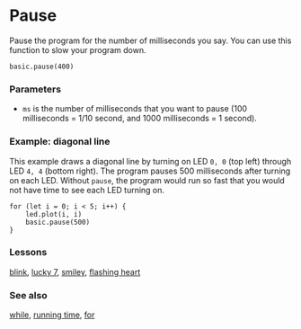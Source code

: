 # Pause

Pause the program for the number of milliseconds you say. 
You can use this function to slow your program down.

```sig
basic.pause(400)
```

### Parameters

* ``ms`` is the number of milliseconds that you want to pause (100 milliseconds = 1/10 second, and 1000 milliseconds = 1 second).

### Example: diagonal line

This example draws a diagonal line by turning on LED `0, 0` (top left) through LED `4, 4` (bottom right). 
The program pauses 500 milliseconds after turning on each LED. 
Without `pause`, the program would run so fast that you would not have time to see each LED turning on.

```blocks
for (let i = 0; i < 5; i++) {
    led.plot(i, i)
    basic.pause(500)
}
```

### Lessons

[blink](/lessons/blink), [lucky 7](/lessons/lucky-7), [smiley](/lessons/smiley), [flashing heart](/lessons/flashing-heart)

### See also

[while](/reference/loops/while), [running time](/reference/input/running-time), [for](/reference/loops/for)

